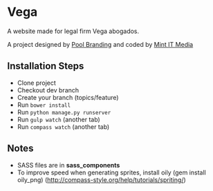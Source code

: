 Vega
==============
A website made for legal firm Vega abogados.

A project designed by [Pool Branding](http://somospool.com/) and coded by [Mint IT Media](http://mintitmedia.com/)


Installation Steps
------

* Clone project
* Checkout dev branch
* Create your branch (topics/feature)
* Run `bower install`
* Run `python manage.py runserver`
* Run `gulp watch` (another tab)
* Run `compass watch` (another tab)

Notes
------

* SASS files are in **sass_components**
* To improve speed when generating sprites, install oily (gem install oily_png) (http://compass-style.org/help/tutorials/spriting/)